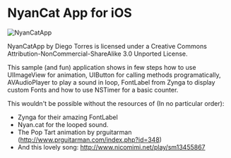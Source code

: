 NyanCat App for iOS
===================

![NyanCatApp](http://i53.tinypic.com/krapy.png)

NyanCatApp by Diego Torres is licensed under a Creative Commons Attribution-NonCommercial-ShareAlike 3.0 Unported License.

This sample (and fun) application shows in few steps how to use UIImageView for animation, UIButton for calling methods programatically,
AVAudioPlayer to play a sound in loop, FontLabel from Zynga to display custom Fonts and how to use NSTimer for a basic counter.

This wouldn't be possible without the resources of (In no particular order):

-	Zynga for their amazing FontLabel
-	Nyan.cat for the looped sound.
-	The Pop Tart animation by prguitarman (http://www.prguitarman.com/index.php?id=348)
-	And this lovely song: http://www.nicomimi.net/play/sm13455867
